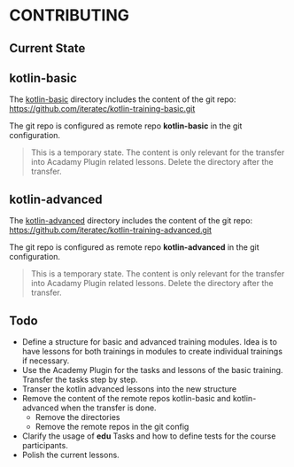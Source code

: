 # CONTRIBUTING

## Current State

## kotlin-basic

The [kotlin-basic](./kotlin-basic) directory includes the content of the git repo: 
https://github.com/iteratec/kotlin-training-basic.git

The git repo is configured as remote repo **kotlin-basic** in the git configuration.

> This is a temporary state. The content is only relevant for the transfer into Acadamy Plugin related lessons.
> Delete the directory after the transfer.

## kotlin-advanced

The [kotlin-advanced](./kotlin-advanced) directory includes the content of the git repo:
https://github.com/iteratec/kotlin-training-advanced.git

The git repo is configured as remote repo **kotlin-advanced** in the git configuration.

> This is a temporary state. The content is only relevant for the transfer into Acadamy Plugin related lessons.
> Delete the directory after the transfer.

## Todo

* Define a structure for basic and advanced training modules.
  Idea is to have lessons for both trainings in modules to create individual trainings if necessary.
* Use the Academy Plugin for the tasks and lessons of the basic training. Transfer the tasks step by step.
* Transer the kotlin advanced lessons into the new structure
* Remove the content of the remote repos kotlin-basic and kotlin-advanced when the transfer is done.
  * Remove the directories
  * Remove the remote repos in the git config
* Clarify the usage of **edu** Tasks and how to define tests for the course participants.
* Polish the current lessons.